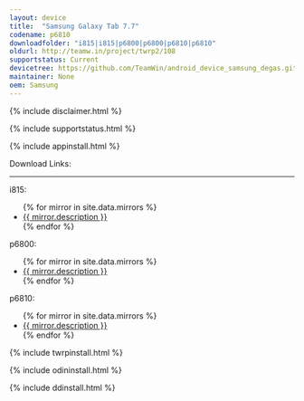 ```yaml
---
layout: device
title:  "Samsung Galaxy Tab 7.7"
codename: p6810
downloadfolder: "i815|i815|p6800|p6800|p6810|p6810"
oldurl: http://teamw.in/project/twrp2/108
supportstatus: Current
devicetree: https://github.com/TeamWin/android_device_samsung_degas.git
maintainer: None
oem: Samsung
---
```


{% include disclaimer.html %}

{% include supportstatus.html %}

{% include appinstall.html %}

<div class='page-heading'>Download Links:</div>
<hr />
<p class="text">i815:</p>
<ul>
{% for mirror in site.data.mirrors %}
  <li>
    <a href="{{ mirror.baseurl }}i815">
      {{ mirror.description }}
    </a>
  </li>
{% endfor %}
</ul>
<p class="text">p6800:</p>
<ul>
{% for mirror in site.data.mirrors %}
  <li>
    <a href="{{ mirror.baseurl }}p6800">
      {{ mirror.description }}
    </a>
  </li>
{% endfor %}
</ul>
<p class="text">p6810:</p>
<ul>
{% for mirror in site.data.mirrors %}
  <li>
    <a href="{{ mirror.baseurl }}p6810">
      {{ mirror.description }}
    </a>
  </li>
{% endfor %}
</ul>

{% include twrpinstall.html %}

{% include odininstall.html %}

{% include ddinstall.html %}
